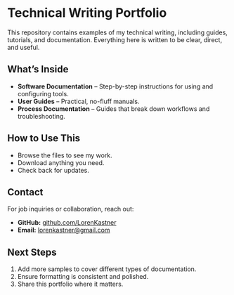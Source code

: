 # Technical Writing Portfolio  

This repository contains examples of my technical writing, including guides, tutorials, and documentation. Everything here is written to be clear, direct, and useful.  

## What’s Inside  
- **Software Documentation** – Step-by-step instructions for using and configuring tools.  
- **User Guides** – Practical, no-fluff manuals.  
- **Process Documentation** – Guides that break down workflows and troubleshooting.  

## How to Use This  
- Browse the files to see my work.  
- Download anything you need.  
- Check back for updates.  

## Contact  
For job inquiries or collaboration, reach out:  
- **GitHub:** [github.com/LorenKastner](https://github.com/LorenKastner)  
- **Email:** [lorenkastner@gmail.com](mailto:lorenkastner@gmail.com)  

## Next Steps  
1. Add more samples to cover different types of documentation.  
2. Ensure formatting is consistent and polished.  
3. Share this portfolio where it matters.  
